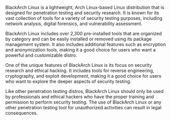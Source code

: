 BlackArch Linux is a lightweight, Arch Linux-based Linux distribution that is designed for penetration testing and security research. It is known for its vast collection of tools for a variety of security testing purposes, including network analysis, digital forensics, and vulnerability assessment.

BlackArch Linux includes over 2,300 pre-installed tools that are organized by category and can be easily installed or removed using its package management system. It also includes additional features such as encryption and anonymization tools, making it a good choice for users who want a powerful and customizable distro.

One of the unique features of BlackArch Linux is its focus on security research and ethical hacking. It includes tools for reverse engineering, cryptography, and exploit development, making it a good choice for users who want to explore the deeper aspects of security testing.

Like other penetration testing distros, BlackArch Linux should only be used by professionals and ethical hackers who have the proper training and permission to perform security testing. The use of BlackArch Linux or any other penetration testing tool for unauthorized activities can result in legal consequences.